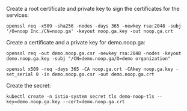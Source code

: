 Create a root certificate and private key to sign the certificates for the services:
```
openssl req -x509 -sha256 -nodes -days 365 -newkey rsa:2048 -subj '/O=noop Inc./CN=noop.ga' -keyout noop.ga.key -out noop.ga.crt
```
Create a certificate and a private key for demo.noop.ga:
```
openssl req -out demo.noop.ga.csr -newkey rsa:2048 -nodes -keyout demo.noop.ga.key -subj "/CN=demo.noop.ga/O=demo organization"

openssl x509 -req -days 365 -CA noop.ga.crt -CAkey noop.ga.key -set_serial 0 -in demo.noop.ga.csr -out demo.noop.ga.crt
```
Create the secret:
```
kubectl create -n istio-system secret tls demo-noop-tls --key=demo.noop.ga.key --cert=demo.noop.ga.crt
```
